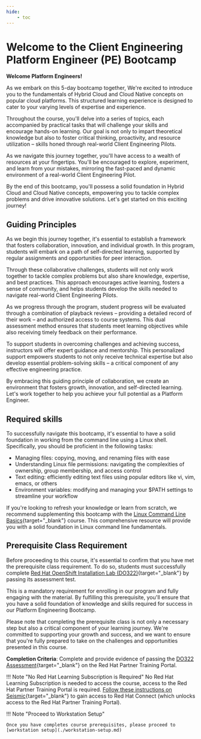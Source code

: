 ```yaml
---
hide:
    - toc
---
```


# Welcome to the Client Engineering Platform Engineer (PE) Bootcamp

**Welcome Platform Engineers!**

As we embark on this 5-day bootcamp together, We're excited to introduce you to the fundamentals of Hybrid Cloud and Cloud Native concepts on popular cloud platforms. This structured learning experience is designed to cater to your varying levels of expertise and experience.

Throughout the course, you'll delve into a series of topics, each accompanied by practical tasks that will challenge your skills and encourage hands-on learning. Our goal is not only to impart theoretical knowledge but also to foster critical thinking, proactivity, and resource utilization – skills honed through real-world Client Engineering Pilots.

As we navigate this journey together, you'll have access to a wealth of resources at your fingertips. You'll be encouraged to explore, experiment, and learn from your mistakes, mirroring the fast-paced and dynamic environment of a real-world Client Engineering Pilot.

By the end of this bootcamp, you'll possess a solid foundation in Hybrid Cloud and Cloud Native concepts, empowering you to tackle complex problems and drive innovative solutions. Let's get started on this exciting journey!

## Guiding Principles

As we begin this journey together, it's essential to establish a framework that fosters collaboration, innovation, and individual growth. In this program, students will embark on a path of self-directed learning, supported by regular assignments and opportunities for peer interaction.

Through these collaborative challenges, students will not only work together to tackle complex problems but also share knowledge, expertise, and best practices. This approach encourages active learning, fosters a sense of community, and helps students develop the skills needed to navigate real-world Client Engineering Pilots.

As we progress through the program, student progress will be evaluated through a combination of playback reviews – providing a detailed record of their work – and authorized access to course systems. This dual assessment method ensures that students meet learning objectives while also receiving timely feedback on their performance.

To support students in overcoming challenges and achieving success, instructors will offer expert guidance and mentorship. This personalized support empowers students to not only receive technical expertise but also develop essential problem-solving skills – a critical component of any effective engineering practice.

By embracing this guiding principle of collaboration, we create an environment that fosters growth, innovation, and self-directed learning. Let's work together to help you achieve your full potential as a Platform Engineer.

## Required skills

To successfully navigate this bootcamp, it's essential to have a solid foundation in working from the command line using a Linux shell. Specifically, you should be proficient in the following tasks:

- Managing files: copying, moving, and renaming files with ease
- Understanding Linux file permissions: navigating the complexities of ownership, group membership, and access control
- Text editing: efficiently editing text files using popular editors like vi, vim, emacs, or others
- Environment variables: modifying and managing your $PATH settings to streamline your workflow

If you're looking to refresh your knowledge or learn from scratch, we recommend supplementing this bootcamp with the [Linux Command Line Basics](https://ibm-learning.udemy.com/course/linux-command-line-volume1/){target="_blank"} course. This comprehensive resource will provide you with a solid foundation in Linux command line fundamentals.

## Prerequisite Class Requirement

Before proceeding to this course, it's essential to confirm that you have met the prerequisite class requirement. To do so, students must successfully complete [Red Hat OpenShift Installation Lab (DO322)](https://training-lms.redhat.com/sso/saml/auth/rhopen?RelayState=deeplinkoffering%3D44800093){target="_blank"} by passing its assessment test.

This is a mandatory requirement for enrolling in our program and fully engaging with the material. By fulfilling this prerequisite, you'll ensure that you have a solid foundation of knowledge and skills required for success in our Platform Engineering Bootcamp.

Please note that completing the prerequisite class is not only a necessary step but also a critical component of your learning journey. We're committed to supporting your growth and success, and we want to ensure that you're fully prepared to take on the challenges and opportunities presented in this course.

**Completion Criteria**:  Complete and provide evidence of passing the [DO322 Assessment](https://training-lms.redhat.com/sso/saml/auth/rhopen?RelayState=deeplinkoffering%3D44800093){target="_blank"} on the Red Hat Partner Training Portal.

!!! Note "No Red Hat Learning Subscription is Required"
    No Red Hat Learning Subscription is needed to access the course, access to the Red Hat Partner Training Portal is required. [Follow these instructions on Seismic](https://ibm.seismic.com/Link/Content/DCWfXWHpFXTRgGhWRDhTQpTbPDp8){target="_blank"} to gain access to Red Hat Connect (which unlocks access to the Red Hat Partner Training Portal).


!!! Note "Proceed to Workstation Setup"

    Once you have completes course prerequisites, please proceed to [workstation setup](./workstation-setup.md)
